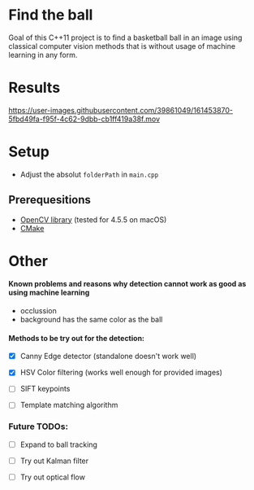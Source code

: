 # Find the ball
Goal of this C++11 project is to find a basketball ball in an image using classical computer vision methods that is without usage of machine learning in any form. 


# Results

https://user-images.githubusercontent.com/39861049/161453870-5fbd49fa-f95f-4c62-9dbb-cb1ff419a38f.mov


# Setup
* Adjust the absolut `folderPath` in `main.cpp` 
 

## Prerequesitions
* [OpenCV library](https://opencv.org/) (tested for 4.5.5 on macOS)
* [CMake](https://cmake.org/)



# Other
 #### Known problems and reasons why detection cannot work as good as using machine learning
 * occlussion
 * background has the same color as the ball

#### Methods to be try out for the detection:



- [x]  Canny Edge detector (standalone doesn't work well) 
 
- [x]  HSV Color filtering (works well enough for provided images)
 
- [ ] SIFT keypoints
 
- [ ]  Template matching algorithm

 ### Future TODOs: 
- [ ]  Expand to ball tracking
 
- [ ]  Try out Kalman filter 

- [ ]  Try out optical flow
